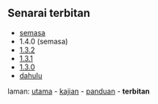 ---
---

## Senarai terbitan

* [semasa][32]
* 1.4.0 (semasa)
* [1.3.2][303]
* [1.3.1][302]
* [1.3.0][301]
* [dahulu][31]

laman: [utama][0] - [kajian][1] - [panduan][2] - **terbitan**

  [0]: ../index.md
  [1]: ../kajian/index.md
  [2]: ../panduan/index.md
  [31]: dahulu.md
  [32]: semasa.md
  [301]: siap/1.3.0.md
  [302]: siap/1.3.1.md
  [303]: siap/1.3.2.md
